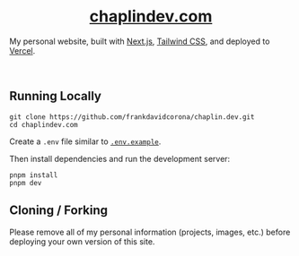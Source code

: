 <div align="center">
    <a href="https://chaplindev.com">
        <h1 align="center">chaplindev.com</h1>
    </a>
</div>

My personal website, built with [Next.js](https://nextjs.org/), [Tailwind CSS](https://tailwindcss.com/), and deployed to [Vercel](https://vercel.com/).

</div>

<br/>

## Running Locally

```sh-session
git clone https://github.com/frankdavidcorona/chaplin.dev.git
cd chaplindev.com
```

Create a `.env` file similar to [`.env.example`](https://github.com/frankdavidcorona/chaplin.dev/blob/main/.env.example).

Then install dependencies and run the development server:

```sh-session
pnpm install
pnpm dev
```

## Cloning / Forking

Please remove all of my personal information (projects, images, etc.) before deploying your own version of this site.
